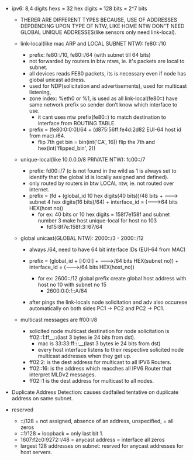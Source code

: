 - ipv6: 8,4 digits hexs = 32 hex digits = 128 bits = 2^7 bits
    - THERER ARE DIFFERENT TYPES BECAUSE, USE OF ADDRESSES DEPDENDING UPON TYPE OF NTW, LIKE HOME NTW DON"T NEED GLOBAL UNIQUE ADDRESSES(like sensors only need link-local).
    - link-local(like mac ARP and LOCAL SUBNET NTW): fe80::/10
        - prefix: fe80::/10, fe80::/64 (with subnet till 64 bits)
        - not forwarded by routers in btw ntws, ie. it's packets are local to subnet.
        - all devices reads FE80 packets, its  is necessary even if node has global unicast address.
        - used for NDP(solicitation and advertisements), used for multicast listening,  
        - zone index: %eth0 or %1, is used as all link-local(fe80::) have same network prefix so sender don’t know which interface to use.
            - it cant uses ntw prefix(fe80::) to match destination to interface from ROUTING TABLE.
        - prefix = (fe80:0:0:0)/64 + (d875:56ff:fe4d:2d82 EUI-64 host id from mac) /64.
            - flip 7th get bin = bin(int('CA', 16)) flip the 7th and hex(int('flipped_bin', 2))
    
    -  unique-local(like 10.0.0.0/8 PRIVATE NTW): fc00::/7
        - prefix: fd00::/7 (c is not found in the wild as 1 is always set to identify that the global id is locally assigned and defined).
        - only routed by routers in btw LOCAL ntw, ie. not routed over internet.
        - prefix = (fd + (global_id 10 hex digits(40 bits))/48 bits + ---> subnet 4 hex digits(16 bits)/64) + interface_id = (--->64 bits HEX(host no))
            - for ex: 40 bits or 10 hex digits = 158f7e158f and subnet number 3 make host unique-local for host no 103
                - fd15:8f7e:158f:3::67/64

    - global unicast(GLOBAL NTW): 2000::/3 - 2000::/12
        - always /64, need to have 64 bit interface IDs (EUI-64 from MAC)

        - prefix = (global_id + [:0:0:] + --->/64 bits HEX(subnet no)) +  interface_id = (--->/64 bits HEX(host_no))
            - for ex: 2600::/12 global prefix create global host address with host no 10 with subnet no 15
                - 2600:0:0:f::A/64
        - after pings the link-locals node solicitation and adv also occurese automatically on both sides PC1 -> PC2 and PC2 -> PC1.

    - multicast messages are ff00::/8
        - solicited node multicast destination for node solicitation is ff02::1:ff__:__:__(last 3 bytes ie 24 bits from dst).
            - mac is 33:33:ff:__:__:__(last 3 bytes ie 24 bits from dst)
            - every host interface listens to their respective solicited node multicast addresses when they get up.
        - ff02:2: is the dest address for multicast to all IPV6 Routers.
        - ff02::16: is the address which reacches all IPV6 Router that interpret MLDv2 messages.
        - ff02::1 is the dest address for multicast to all nodes.
- Duplicate Address Detection: causes dadfailed tentative on duplicate address on same subnet.

- reserved
    - ::/128 = not assigned, absence of an address, unspecified, = all zeros
    - ::1/128 = loopback = only last bit 1.
    - 1607:f2c0:9272::/48 = anycast address = interface all zeros
    - largest 128 addresses on subnet: resrved for anycast addresses for host servers.